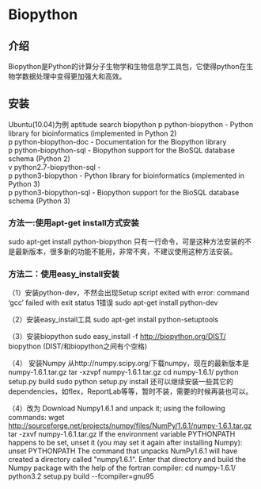 # Biopython
## 介绍
Biopython是Python的计算分子生物学和生物信息学工具包，它使得python在生物学数据处理中变得更加强大和高效。

## 安装
Ubuntu(10.04)为例
aptitude search biopython
p   python-biopython                                        - Python library for bioinformatics (implemented in Python 2)       
p   python-biopython-doc                                    - Documentation for the Biopython library                           
p   python-biopython-sql                                    - Biopython support for the BioSQL database schema (Python 2)       
v   python2.7-biopython-sql                                 -                                                                   
p   python3-biopython                                       - Python library for bioinformatics (implemented in Python 3)       
p   python3-biopython-sql                                   - Biopython support for the BioSQL database schema (Python 3) 
### 方法一:使用apt-get install方式安装
sudo apt-get install python-biopython
只有一行命令，可是这种方法安装的不是最新版本，很多新的功能不能用，非常不爽，不建议使用这种方法安装。

### 方法二：使用easy_install安装
（1）安装python-dev，不然会出现Setup script exited with error: command ‘gcc’ failed with exit status 1错误
sudo apt-get install python-dev

（2）安装easy_install工具
sudo apt-get install python-setuptools

（3）安装biopython
sudo easy_install -f http://biopython.org/DIST/ biopython  (DIST/和biopython之间有个空格)

（4） 安装Numpy
从http://numpy.scipy.org/下载numpy，现在的最新版本是numpy-1.6.1.tar.gz
tar -xzvpf numpy-1.6.1.tar.gz
cd numpy-1.6.1/
python setup.py build
sudo python setup.py install
还可以继续安装一些其它的dependencies，如flex，ReportLab等等，暂时不装，需要的时候再装也可以。

（4）改为
Download Numpy1.6.1 and unpack it; using the following commands:
wget http://sourceforge.net/projects/numpy/files/NumPy/1.6.1/numpy-1.6.1.tar.gz
tar -zxvf numpy-1.6.1.tar.gz
If the environment variable PYTHONPATH happens to be set, unset it (you may set it again after installing Numpy):
unset PYTHONPATH
The command that unpacks NumPy1.6.1 will have created a directory called "numpy1.6.1". Enter that directory and build the Numpy package with the help of the fortran compiler:
cd numpy-1.6.1/
python3.2 setup.py build --fcompiler=gnu95



